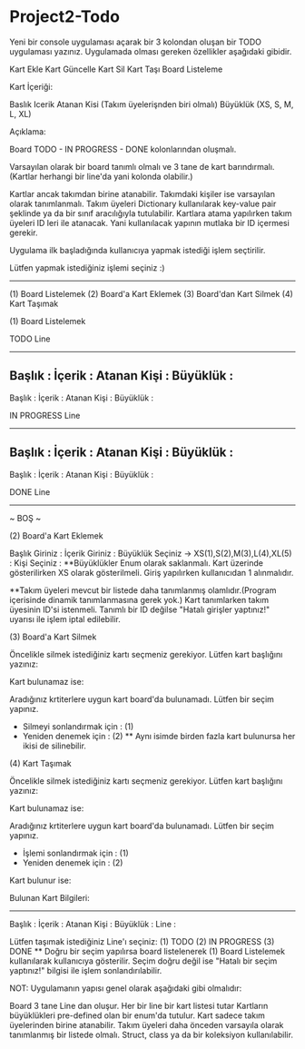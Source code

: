 # Project2-Todo

Yeni bir console uygulaması açarak bir 3 kolondan oluşan bir TODO uygulaması yazınız. Uygulamada olması gereken özellikler aşağıdaki gibidir.



Kart Ekle
Kart Güncelle
Kart Sil
Kart Taşı
Board Listeleme


Kart İçeriği:



Baslık
Icerik
Atanan Kisi (Takım üyelerişnden biri olmalı)
Büyüklük (XS, S, M, L, XL)


Açıklama:



Board TODO - IN PROGRESS - DONE kolonlarından oluşmalı.


Varsayılan olarak bir board tanımlı olmalı ve 3 tane de kart barındırmalı.(Kartlar herhangi bir line'da yani kolonda olabilir.)


Kartlar ancak takımdan birine atanabilir. Takımdaki kişiler ise varsayılan olarak tanımlanmalı. Takım üyeleri Dictionary kullanılarak key-value pair şeklinde ya da bir sınıf aracılığıyla tutulabilir. Kartlara atama yapılırken takım üyeleri ID leri ile atanacak. Yani kullanılacak yapının mutlaka bir ID içermesi gerekir.


Uygulama ilk başladığında kullanıcıya yapmak istediği işlem seçtirilir.


  Lütfen yapmak istediğiniz işlemi seçiniz :) 
  *******************************************
  (1) Board Listelemek
  (2) Board'a Kart Eklemek
  (3) Board'dan Kart Silmek
  (4) Kart Taşımak


(1) Board Listelemek


 TODO Line
 ************************
 Başlık      :
 İçerik      :
 Atanan Kişi :
 Büyüklük    :
 -
 Başlık      :
 İçerik      :
 Atanan Kişi :
 Büyüklük    :
 
 
 IN PROGRESS Line
 ************************
 Başlık      :
 İçerik      :
 Atanan Kişi :
 Büyüklük    :
 -
 Başlık      :
 İçerik      :
 Atanan Kişi :
 Büyüklük    :


 DONE Line
 ************************
 ~ BOŞ ~


(2) Board'a Kart Eklemek


 Başlık Giriniz                                  : 
 İçerik Giriniz                                  :
 Büyüklük Seçiniz -> XS(1),S(2),M(3),L(4),XL(5)  :
 Kişi Seçiniz                                    : 
**Büyüklükler Enum olarak saklanmalı. Kart üzerinde gösterilirken XS olarak gösterilmeli. Giriş yapılırken kullanıcıdan 1 alınmalıdır.



**Takım üyeleri mevcut bir listede daha tanımlanmış olamlıdır.(Program içerisinde dinamik tanımlanmasına gerek yok.) Kart tanımlarken takım üyesinin ID'si istenmeli. Tanımlı bir ID değilse "Hatalı girişler yaptınız!" uyarısı ile işlem iptal edilebilir.



(3) Board'a Kart Silmek


 Öncelikle silmek istediğiniz kartı seçmeniz gerekiyor.
 Lütfen kart başlığını yazınız:  


Kart bulunamaz ise:



 Aradığınız krtiterlere uygun kart board'da bulunamadı. Lütfen bir seçim yapınız.
 * Silmeyi sonlandırmak için : (1)
 * Yeniden denemek için : (2)
** Aynı isimde birden fazla kart bulunursa her ikisi de silinebilir.



(4) Kart Taşımak


 Öncelikle silmek istediğiniz kartı seçmeniz gerekiyor.
 Lütfen kart başlığını yazınız:  


Kart bulunamaz ise:



 Aradığınız krtiterlere uygun kart board'da bulunamadı. Lütfen bir seçim yapınız.
 * İşlemi sonlandırmak için : (1)
 * Yeniden denemek için : (2)


Kart bulunur ise:



 Bulunan Kart Bilgileri:
 **************************************
 Başlık      :
 İçerik      :
 Atanan Kişi :
 Büyüklük    :
 Line        :

 Lütfen taşımak istediğiniz Line'ı seçiniz: 
 (1) TODO
 (2) IN PROGRESS
 (3) DONE
** Doğru bir seçim yapılırsa board listelenerek (1) Board Listelemek kullanılarak kullanıcıya gösterilir. Seçim doğru değil ise "Hatalı bir seçim yaptınız!" bilgisi ile işlem sonlandırılabilir.


NOT: Uygulamanın yapısı genel olarak aşağıdaki gibi olmalıdır:


Board 3 tane Line dan oluşur.
Her bir line bir kart listesi tutar
Kartların büyüklükleri pre-defined olan bir enum'da tutulur.
Kart sadece takım üyelerinden birine atanabilir.
Takım üyeleri daha önceden varsayıla olarak tanımlanmış bir listede olmalı. Struct, class ya da bir koleksiyon kullanılabilir.
